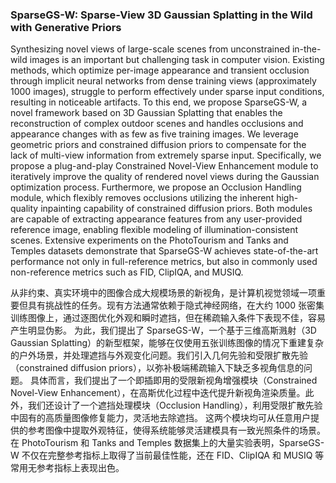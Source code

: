 ### SparseGS-W: Sparse-View 3D Gaussian Splatting in the Wild with Generative Priors

Synthesizing novel views of large-scale scenes from unconstrained in-the-wild images is an important but challenging task in computer vision. Existing methods, which optimize per-image appearance and transient occlusion through implicit neural networks from dense training views (approximately 1000 images), struggle to perform effectively under sparse input conditions, resulting in noticeable artifacts. To this end, we propose SparseGS-W, a novel framework based on 3D Gaussian Splatting that enables the reconstruction of complex outdoor scenes and handles occlusions and appearance changes with as few as five training images. We leverage geometric priors and constrained diffusion priors to compensate for the lack of multi-view information from extremely sparse input. Specifically, we propose a plug-and-play Constrained Novel-View Enhancement module to iteratively improve the quality of rendered novel views during the Gaussian optimization process. Furthermore, we propose an Occlusion Handling module, which flexibly removes occlusions utilizing the inherent high-quality inpainting capability of constrained diffusion priors. Both modules are capable of extracting appearance features from any user-provided reference image, enabling flexible modeling of illumination-consistent scenes. Extensive experiments on the PhotoTourism and Tanks and Temples datasets demonstrate that SparseGS-W achieves state-of-the-art performance not only in full-reference metrics, but also in commonly used non-reference metrics such as FID, ClipIQA, and MUSIQ.

从非约束、真实环境中的图像合成大规模场景的新视角，是计算机视觉领域一项重要但具有挑战性的任务。现有方法通常依赖于隐式神经网络，在大约 1000 张密集训练图像上，通过逐图优化外观和瞬时遮挡，但在稀疏输入条件下表现不佳，容易产生明显伪影。
为此，我们提出了 SparseGS-W，一个基于三维高斯溅射（3D Gaussian Splatting）的新型框架，能够在仅使用五张训练图像的情况下重建复杂的户外场景，并处理遮挡与外观变化问题。我们引入几何先验和受限扩散先验（constrained diffusion priors），以弥补极端稀疏输入下缺乏多视角信息的问题。
具体而言，我们提出了一个即插即用的受限新视角增强模块（Constrained Novel-View Enhancement），在高斯优化过程中迭代提升新视角渲染质量。此外，我们还设计了一个遮挡处理模块（Occlusion Handling），利用受限扩散先验中固有的高质量图像修复能力，灵活地去除遮挡。
这两个模块均可从任意用户提供的参考图像中提取外观特征，使得系统能够灵活建模具有一致光照条件的场景。
在 PhotoTourism 和 Tanks and Temples 数据集上的大量实验表明，SparseGS-W 不仅在完整参考指标上取得了当前最佳性能，还在 FID、ClipIQA 和 MUSIQ 等常用无参考指标上表现出色。
